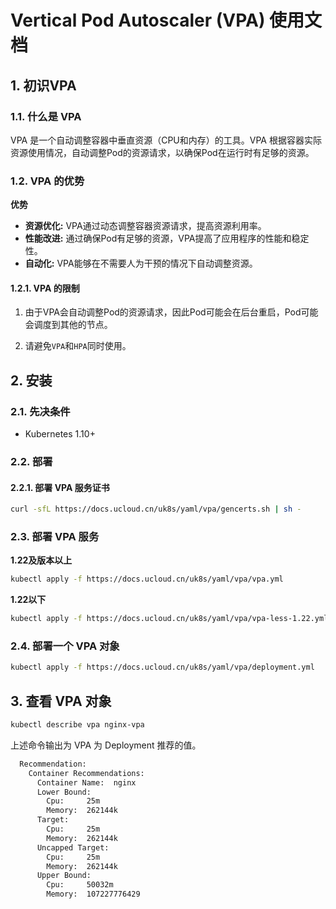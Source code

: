 # Vertical Pod Autoscaler (VPA) 使用文档

## 1. 初识VPA

### 1.1. 什么是 VPA

VPA 是一个自动调整容器中垂直资源（CPU和内存）的工具。VPA 根据容器实际资源使用情况，自动调整Pod的资源请求，以确保Pod在运行时有足够的资源。

### 1.2. VPA 的优势

**优势**

- **资源优化:** VPA通过动态调整容器资源请求，提高资源利用率。
- **性能改进:** 通过确保Pod有足够的资源，VPA提高了应用程序的性能和稳定性。
- **自动化:** VPA能够在不需要人为干预的情况下自动调整资源。

#### 1.2.1. VPA 的限制

1. 由于VPA会自动调整Pod的资源请求，因此Pod可能会在后台重启，Pod可能会调度到其他的节点。

2. 请避免`VPA`和`HPA`同时使用。

## 2. 安装

### 2.1. 先决条件
- Kubernetes 1.10+

### 2.2. 部署

#### 2.2.1. 部署 VPA 服务证书
```sh
curl -sfL https://docs.ucloud.cn/uk8s/yaml/vpa/gencerts.sh | sh -
```

### 2.3. 部署 VPA 服务

**1.22及版本以上**
```sh
kubectl apply -f https://docs.ucloud.cn/uk8s/yaml/vpa/vpa.yml
```

**1.22以下**
```sh
kubectl apply -f https://docs.ucloud.cn/uk8s/yaml/vpa/vpa-less-1.22.yml
```

### 2.4. 部署一个 VPA 对象

```sh
kubectl apply -f https://docs.ucloud.cn/uk8s/yaml/vpa/deployment.yml
```

## 3. 查看 VPA 对象
```sh
kubectl describe vpa nginx-vpa
```

上述命令输出为 VPA 为 Deployment 推荐的值。

```sh
  Recommendation:
    Container Recommendations:
      Container Name:  nginx
      Lower Bound:
        Cpu:     25m
        Memory:  262144k
      Target:
        Cpu:     25m
        Memory:  262144k
      Uncapped Target:
        Cpu:     25m
        Memory:  262144k
      Upper Bound:
        Cpu:     50032m
        Memory:  107227776429
```

